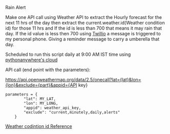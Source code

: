 Rain Alert

Make one API call using Weather API to extract the Hourly forecast for the next 11 hrs of the day then extract the current.weather.id(Weather condition id) for those 11 hrs and If the id is less than 700 that means it may rain that day.
If the id value is less then 700 using [Twillio](https://www.twilio.com/) a message is triggered to my personal phone. Giving a reminder message to carry a umberella that day.


Scheduled to run this script daily at 9:00 AM IST time using [pythonanywhere's cloud](https://www.pythonanywhere.com/)


API call (end point with the parameters):

https://api.openweathermap.org/data/2.5/onecall?lat={lat}&lon={lon}&exclude={part}&appid={API key}

```
parameters = {
        "lat": MY_LAT,
        "lon": MY_LONG,
        "appid": weather_api_key,
        "exclude": "current,minutely,daily,alerts"
    }
```

[Weather codintion id Reference](https://openweathermap.org/weather-conditions#Weather-Condition-Codes-2)

